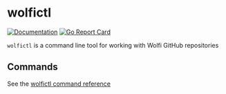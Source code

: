 # wolfictl

[![Documentation](https://godoc.org/github.com/wolfi-dev/wolfictl?status.svg)](https://pkg.go.dev/mod/github.com/wolfi-dev/wolfictl)
[![Go Report Card](https://goreportcard.com/badge/github.com/wolfi-dev/wolfictl)](https://goreportcard.com/report/github.com/wolfi-dev/wolfictl)

`wolfictl` is a command line tool for working with Wolfi GitHub repositories


## Commands

See the [wolfictl command reference](https://github.com/wolfi-dev/wolfictl/blob/main/docs/cmd/wolfictl.md)
